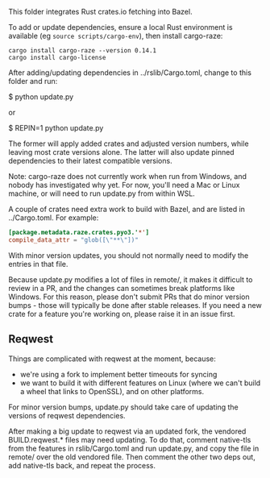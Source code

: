 This folder integrates Rust crates.io fetching into Bazel.

To add or update dependencies, ensure a local Rust environment is available
(eg `source scripts/cargo-env`), then install cargo-raze:

```
cargo install cargo-raze --version 0.14.1
cargo install cargo-license
```

After adding/updating dependencies in ../rslib/Cargo.toml, change to this
folder and run:

$ python update.py

or

$ REPIN=1 python update.py

The former will apply added crates and adjusted version numbers, while leaving
most crate versions alone. The latter will also update pinned dependencies to their
latest compatible versions.

Note: cargo-raze does not currently work when run from Windows, and nobody
has investigated why yet. For now, you'll need a Mac or Linux machine, or
will need to run update.py from within WSL.

A couple of crates need extra work to build with Bazel, and are listed
in ../Cargo.toml. For example:

```toml
[package.metadata.raze.crates.pyo3.'*']
compile_data_attr = "glob([\"**\"])"
```

With minor version updates, you should not normally need to modify
the entries in that file.

Because update.py modifies a lot of files in remote/, it makes it difficult to
review in a PR, and the changes can sometimes break platforms like Windows. For
this reason, please don't submit PRs that do minor version bumps - those will
typically be done after stable releases. If you need a new crate for a feature
you're working on, please raise it in an issue first.

## Reqwest

Things are complicated with reqwest at the moment, because:

-   we're using a fork to implement better timeouts for syncing
-   we want to build it with different features on Linux (where we can't build a
    wheel that links to OpenSSL), and on other platforms.

For minor version bumps, update.py should take care of updating the versions of
reqwest dependencies.

After making a big update to reqwest via an updated fork, the vendored
BUILD.reqwest.\* files may need updating. To do that, comment native-tls from
the features in rslib/Cargo.toml and run update.py, and copy the file in remote/
over the old vendored file. Then comment the other two deps out, add native-tls
back, and repeat the process.
